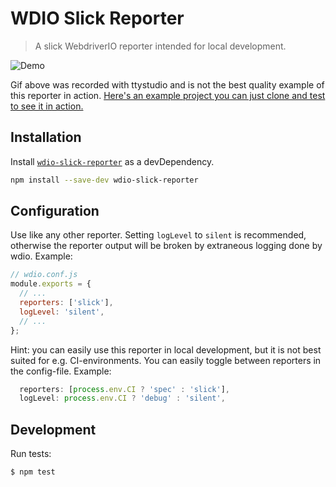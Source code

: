 WDIO Slick Reporter
==================

> A slick WebdriverIO reporter intended for local development.

![Demo](https://raw.github.com/codeclown/wdio-slick-reporter/gif/demo.gif)

Gif above was recorded with ttystudio and is not the best quality example of this reporter in action. [Here's an example project you can just clone and test to see it in action.](https://github.com/codeclown/wdio-slick-reporter-example)

## Installation

Install [`wdio-slick-reporter`](https://www.npmjs.com/package/wdio-slick-reporter) as a devDependency.

```bash
npm install --save-dev wdio-slick-reporter
```

## Configuration

Use like any other reporter. Setting `logLevel` to `silent` is recommended, otherwise the reporter output will be broken by extraneous logging done by wdio. Example:

```js
// wdio.conf.js
module.exports = {
  // ...
  reporters: ['slick'],
  logLevel: 'silent',
  // ...
};
```

Hint: you can easily use this reporter in local development, but it is not best suited for e.g. CI-environments. You can easily toggle between reporters in the config-file. Example:

```js
  reporters: [process.env.CI ? 'spec' : 'slick'],
  logLevel: process.env.CI ? 'debug' : 'silent',
```

## Development

Run tests:

```bash
$ npm test
```

